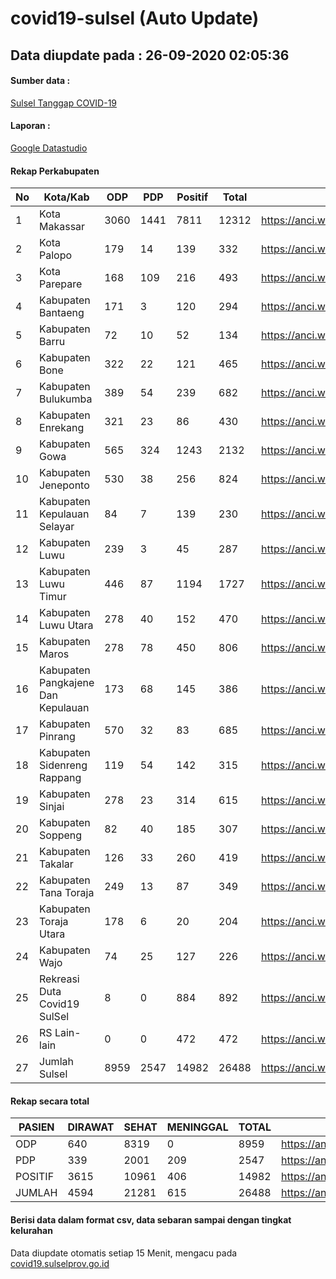 
# covid19-sulsel (Auto Update)

## Data diupdate pada : 26-09-2020 02:05:36

#### Sumber data :
[Sulsel Tanggap COVID-19](https://covid19.sulselprov.go.id)

#### Laporan :
[Google Datastudio](https://datastudio.google.com/s/jythWGc1j4w)

#### Rekap Perkabupaten 
|No|Kota/Kab|ODP|PDP|Positif|Total|Link|
| --- | --- | --- | --- | --- | --- | --- |
|1|Kota Makassar|3060|1441|7811|12312|https://anci.web.id/cor/kota_makassar|
|2|Kota Palopo|179|14|139|332|https://anci.web.id/cor/kota_palopo|
|3|Kota Parepare|168|109|216|493|https://anci.web.id/cor/kota_parepare|
|4|Kabupaten Bantaeng|171|3|120|294|https://anci.web.id/cor/kabupaten_bantaeng|
|5|Kabupaten Barru|72|10|52|134|https://anci.web.id/cor/kabupaten_barru|
|6|Kabupaten Bone|322|22|121|465|https://anci.web.id/cor/kabupaten_bone|
|7|Kabupaten Bulukumba|389|54|239|682|https://anci.web.id/cor/kabupaten_bulukumba|
|8|Kabupaten Enrekang|321|23|86|430|https://anci.web.id/cor/kabupaten_enrekang|
|9|Kabupaten Gowa|565|324|1243|2132|https://anci.web.id/cor/kabupaten_gowa|
|10|Kabupaten Jeneponto|530|38|256|824|https://anci.web.id/cor/kabupaten_jeneponto|
|11|Kabupaten Kepulauan Selayar|84|7|139|230|https://anci.web.id/cor/kabupaten_kepulauan_selayar|
|12|Kabupaten Luwu|239|3|45|287|https://anci.web.id/cor/kabupaten_luwu|
|13|Kabupaten Luwu Timur|446|87|1194|1727|https://anci.web.id/cor/kabupaten_luwu_timur|
|14|Kabupaten Luwu Utara|278|40|152|470|https://anci.web.id/cor/kabupaten_luwu_utara|
|15|Kabupaten Maros|278|78|450|806|https://anci.web.id/cor/kabupaten_maros|
|16|Kabupaten Pangkajene Dan Kepulauan|173|68|145|386|https://anci.web.id/cor/kabupaten_pangkajene_dan_kepulauan|
|17|Kabupaten Pinrang|570|32|83|685|https://anci.web.id/cor/kabupaten_pinrang|
|18|Kabupaten Sidenreng Rappang|119|54|142|315|https://anci.web.id/cor/kabupaten_sidenreng_rappang|
|19|Kabupaten Sinjai|278|23|314|615|https://anci.web.id/cor/kabupaten_sinjai|
|20|Kabupaten Soppeng|82|40|185|307|https://anci.web.id/cor/kabupaten_soppeng|
|21|Kabupaten Takalar|126|33|260|419|https://anci.web.id/cor/kabupaten_takalar|
|22|Kabupaten Tana Toraja|249|13|87|349|https://anci.web.id/cor/kabupaten_tana_toraja|
|23|Kabupaten Toraja Utara|178|6|20|204|https://anci.web.id/cor/kabupaten_toraja_utara|
|24|Kabupaten Wajo|74|25|127|226|https://anci.web.id/cor/kabupaten_wajo|
|25|Rekreasi Duta Covid19 SulSel|8|0|884|892|https://anci.web.id/cor/rekreasi_duta_covid19_sulsel|
|26|RS Lain-lain|0|0|472|472|https://anci.web.id/cor/rs_lain-lain|
|27|Jumlah Sulsel|8959|2547|14982|26488|https://anci.web.id/cor/jumlah_sulsel|

#### Rekap secara total

| PASIEN | DIRAWAT | SEHAT | MENINGGAL | TOTAL | LINK |
| ---- | -------- | ---- | ---- |  ---- | ---- |
| ODP | 640 | 8319 | 0 | 8959 | https://anci.web.id/cor/odp_detail.html |
| PDP | 339 | 2001 | 209 | 2547 | https://anci.web.id/cor/pdp_detail.html |
| POSITIF | 3615 | 10961 | 406 | 14982 | https://anci.web.id/cor/positif_detail.html |
| JUMLAH | 4594 | 21281 | 615 | 26488 | https://anci.web.id/cor/jumlah_sulsel/ |

 
#### Berisi data dalam format csv, data sebaran sampai dengan tingkat kelurahan

Data diupdate otomatis setiap 15 Menit, mengacu pada [covid19.sulselprov.go.id](https://covid19.sulselprov.go.id)

